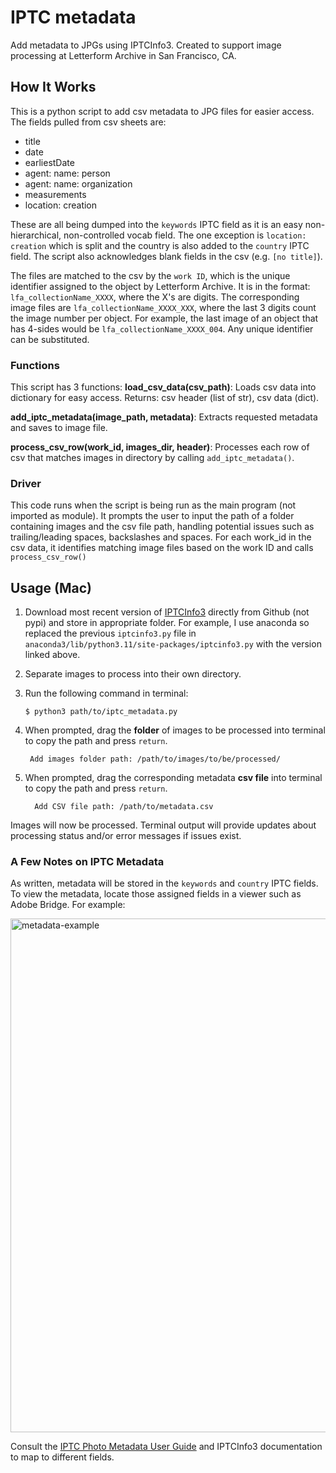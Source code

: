 # IPTC metadata
Add metadata to JPGs using IPTCInfo3. Created to support image processing at Letterform Archive in San Francisco, CA. 

## How It Works
This is a python script to add csv metadata to JPG files for easier access. The fields pulled from csv sheets are:

- title
- date
- earliestDate
- agent: name: person
- agent: name: organization
- measurements
- location: creation

These are all being dumped into the `keywords` IPTC field as it is an easy non-hierarchical, non-controlled vocab field. The one exception is `location: creation` which is split and the country is also added to the `country` IPTC field. The script also acknowledges blank fields in the csv (e.g. `[no title]`).

The files are matched to the csv by the `work ID`, which is the unique identifier assigned to the object by Letterform Archive. It is in the format: `lfa_collectionName_XXXX`, where the X's are digits. The corresponding image files are `lfa_collectionName_XXXX_XXX`, where the last 3 digits count the image number per object. For example, the last image of an object that has 4-sides would be `lfa_collectionName_XXXX_004`. Any unique identifier can be substituted. 

### Functions
This script has 3 functions: 
**load_csv_data(csv_path)**: Loads csv data into dictionary for easy access. Returns: csv header (list of str), csv data (dict). 

**add_iptc_metadata(image_path, metadata)**: Extracts requested metadata and saves to image file.

**process_csv_row(work_id, images_dir, header)**: Processes each row of csv that matches images in directory by calling `add_iptc_metadata()`. 

### Driver
This code runs when the script is being run as the main program (not imported as module). It prompts the user to input the path of a folder containing images and the csv file path, handling potential issues such as trailing/leading spaces, backslashes and spaces. For each work_id in the csv data, it identifies matching image files based on the work ID and calls `process_csv_row()`

## Usage (Mac) 
1. Download most recent version of [IPTCInfo3](https://github.com/james-see/iptcinfo3/blob/master/iptcinfo3.py) directly from Github (not pypi) and store in appropriate folder. For example, I use anaconda so replaced the previous `iptcinfo3.py` file in `anaconda3/lib/python3.11/site-packages/iptcinfo3.py` with the version linked above.   
3. Separate images to process into their own directory.
4. Run the following command in terminal:

       $ python3 path/to/iptc_metadata.py

5. When prompted, drag the **folder** of images to be processed into terminal to copy the path and press `return`.

        Add images folder path: /path/to/images/to/be/processed/

6. When prompted, drag the corresponding metadata **csv file** into terminal to copy the path and press `return`.

         Add CSV file path: /path/to/metadata.csv

Images will now be processed. Terminal output will provide updates about processing status and/or error messages if issues exist. 

### A Few Notes on IPTC Metadata 
As written, metadata will be stored in the `keywords` and `country` IPTC fields. To view the metadata, locate those assigned fields in a viewer such as Adobe Bridge. For example: 

<img width="822" alt="metadata-example" src="https://github.com/elliswmartin/iptc-metadata/assets/54450015/673cf01f-8c35-4284-a750-66c1e693c1a3">

Consult the [IPTC Photo Metadata User Guide](https://www.iptc.org/std/photometadata/documentation/userguide/) and IPTCInfo3 documentation to map to different fields.  


